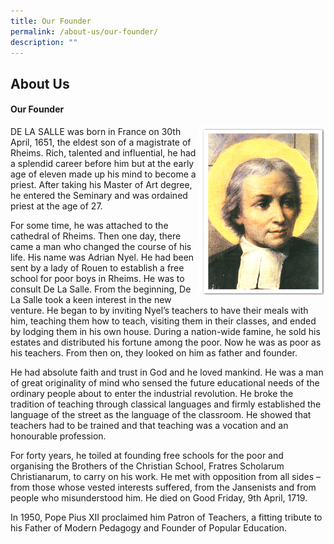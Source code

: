 ```yaml
---
title: Our Founder
permalink: /about-us/our-founder/
description: ""
---
```

## About Us

#### Our Founder

<img src="/images/founder_2.png" style="width:40%" align=right>

DE LA SALLE was born in France on 30th April, 1651, the eldest son of a magistrate of Rheims. Rich, talented and influential, he had a splendid career before him but at the early age of eleven made up his mind to become a priest. After taking his Master of Art degree, he entered the Seminary and was ordained priest at the age of 27.

For some time, he was attached to the cathedral of Rheims. Then one day, there came a man who changed the course of his life. His name was Adrian Nyel. He had been sent by a lady of Rouen to establish a free school for poor boys in Rheims. He was to consult De La Salle. From the beginning, De La Salle took a keen interest in the new venture. He began to by inviting Nyel’s teachers to have their meals with him, teaching them how to teach, visiting them in their classes, and ended by lodging them in his own house. During a nation-wide famine, he sold his estates and distributed his fortune among the poor. Now he was as poor as his teachers. From then on, they looked on him as father and founder.

He had absolute faith and trust in God and he loved mankind. He was a man of great originality of mind who sensed the future educational needs of the ordinary people about to enter the industrial revolution. He broke the tradition of teaching through classical languages and firmly established the language of the street as the language of the classroom. He showed that teachers had to be trained and that teaching was a vocation and an honourable profession.

For forty years, he toiled at founding free schools for the poor and organising the Brothers of the Christian School, Fratres Scholarum Christianarum, to carry on his work. He met with opposition from all sides – from those whose vested interests suffered, from the Jansenists and from people who misunderstood him. He died on Good Friday, 9th April, 1719.

In 1950, Pope Pius XII proclaimed him Patron of Teachers, a fitting tribute to his Father of Modern Pedagogy and Founder of Popular Education.